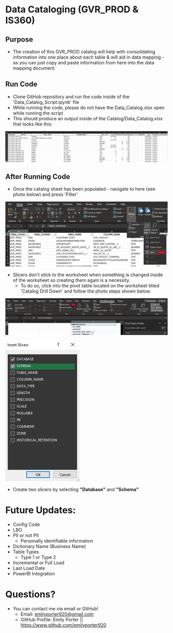 # Data Cataloging (GVR_PROD & IS360)

## Purpose
* The creation of this GVR_PROD catalog will help with consolidating information into one place about each table & will aid in data mapping - as you can just copy and paste information from here into the data mapping document.


## Run Code
* Clone GitHub repository and run the code inside of the 'Data_Catalog_Script.ipynb' file
* While running the code, please do not have the Data_Catalog.xlsx open while running the script
* This should produce an output inside of the Catalog/Data_Catalog.xlsx that looks like this:

<p>
  <img 
    src=Photos/catalog_creation.png
  >
</p>

## After Running Code

* Once the catalog sheet has been populated - navigate to here (see photo below) and press 'Filter'

<p>
  <img 
    src=Photos/filter.png
  >
</p>

* Slicers don't stick to the worksheet when something is changed inside of the worksheet so creating them again is a necessity.
    * To do so, click into the pivot table located on the worksheet titled 'Catalog Drill Down' and follow the photo steps shown below:

<p>
  <img 
    src=Photos/slicers.png
  >
</p>

<p>
  <img 
    src=Photos/slicer_selector.png
  >
</p>

* Create two slicers by selecting **"Database"** and **"Schema"**

# Future Updates: 
* Config Code
* LBO
* PII or not PII
    * Personally identifiable information
* Dictionary Name (Business Name)
* Table Types
    * Type 1 or Type 2
* Incremental or Full Load
* Last Load Date
* PowerBI Integration

# Questions?

* You can contact me via email or GitHub!
    * Email: emilyporter920@gmail.com
    * GitHub Profile: Emily Porter || https://www.github.com/emilyporter920 
